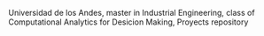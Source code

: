 Universidad de los Andes, master in Industrial Engineering, class of Computational Analytics for Desicion Making, Proyects repository
